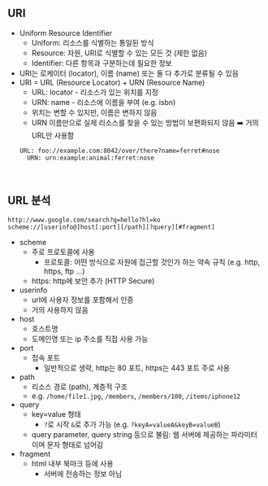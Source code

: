 ## URI
- Uniform Resource Identifier
  - Uniform: 리소스를 식별하는 통일된 방식
  - Resource: 자원, URI로 식별할 수 있는 모든 것 (제한 없음)
  - Identifier: 다른 항목과 구분하는데 필요한 정보
- URI는 로케이터 (locator), 이름 (name) 또는 둘 다 추가로 분류될 수 있음
- URI = URL (Resource Locator) + URN (Resource Name)
  - URL: locator - 리소스가 있는 위치를 지정
  - URN: name - 리소스에 이름을 부여 (e.g. isbn)
  - 위치는 변할 수 있지만, 이름은 변하지 않음 
  - URN 이름만으로 실제 리소스를 찾을 수 있는 방법이 보편화되지 않음 ➡️ 거의 URL만 사용함 
  ```
  URL: foo://example.com:8042/over/there?name=ferret#nose
	URN: urn:example:animal:ferret:nose 
  ```
<br/>

## URL 분석
```
http://www.google.com/search?q=hello?hl=ko
scheme://[userinfo@]host[:port][/path][?query][#fragment]
```
- scheme
  - 주로 프로토콜에 사용
	- 프로토콜: 어떤 방식으로 자원에 접근할 것인가 하는 약속 규칙 (e.g. http, https, ftp ...)
  - https: http에 보안 추가 (HTTP Secure)
- userinfo
	- url에 사용자 정보를 포함해서 인증
	- 거의 사용하지 않음 
- host
	- 호스트명
	- 도메인명 또는 ip 주소를 직접 사용 가능 
- port
  - 접속 포트
	- 일반적으로 생략, http는 80 포트, https는 443 포트 주로 사용 
- path
	- 리소스 경로 (path), 계층적 구조 
	- e.g. `/home/file1.jpg`, `/members`, `/members/100`, `/items/iphone12` 
- query
  - key=value 형태
	- `?`로 시작 `&`로 추가 가능 (e.g. `?keyA=valueA&keyB=valueB`)
  - query parameter, query string 등으로 불림: 웹 서버에 제공하는 파라미터이며 문자 형태로 넘어감 
- fragment
  - html 내부 북마크 등에 사용
	- 서버에 전송하는 정보 아님 